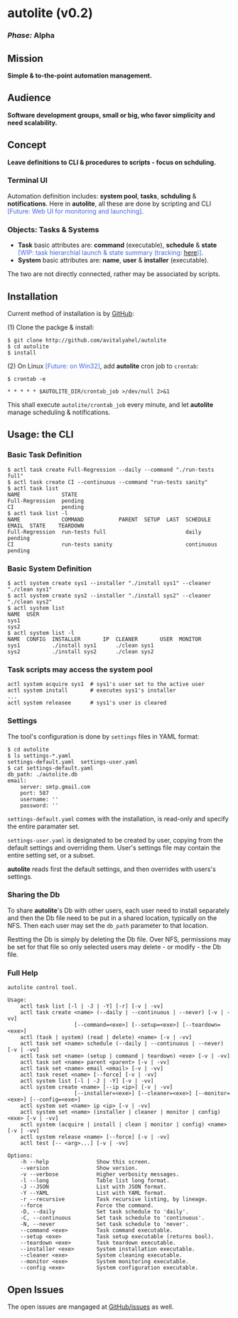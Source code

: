 # autolite (v0.2)

### *Phase:* Alpha

## Mission

**Simple & to-the-point automation management.**

## Audience

**Software development groups, small or big, who favor simplicity and need scalability.**

## Concept

**Leave definitions to CLI & procedures to scripts - focus on schduling.**

### Terminal UI

Automation definition includes: **system pool**, **tasks**, **schduling** & **notifications**. Here in **autolite**, all these are done by scripting and CLI  <span style="color:RoyalBlue">[Future: Web UI for monitoring and launching]</span>.

### Objects: Tasks & Systems

* **Task** basic attributes are: **command** (executable), **schedule** & **state** <span style="color:RoyalBlue">[WIP: task hierarchial launch & state summary (tracking: [here](https://github.com/avitalyahel/autolite/issues/20))]</span>.
* **System** basic attributes are: **name**, **user** & **installer** (executable).

The two are not directly connected, rather may be associated by scripts.

## Installation

Current method of installation is by [GitHub](http://github.com/avitalyahel/autolite):

(1) Clone the packge & install:

```
$ git clone http://github.com/avitalyahel/autolite
$ cd autolite
$ install
```

(2) On Linux <span style="color:RoyalBlue">[Future: on Win32]</span>, add **autolite** cron job to `crontab`:

`$ crontab -e`

```
* * * * * $AUTOLITE_DIR/crontab_job >/dev/null 2>&1

```
This shall execute `autolite/crontab_job` every minute, and let **autolite** manage scheduling & notifications.

## Usage: the CLI

### Basic Task Definition

    $ actl task create Full-Regression --daily --command "./run-tests full"
    $ actl task create CI --continuous --command "run-tests sanity"
    $ actl task list
    NAME             STATE
    Full-Regression  pending
    CI               pending
    $ actl task list -l
    NAME             COMMAND           PARENT  SETUP  LAST  SCHEDULE    EMAIL  STATE    TEARDOWN
    Full-Regression  run-tests full                         daily              pending
    CI               run-tests sanity                       continuous         pending

### Basic System Definition

    $ actl system create sys1 --installer "./install sys1" --cleaner "./clean sys1"
    $ actl system create sys2 --installer "./install sys2" --cleaner "./clean sys2"
    $ actl system list
    NAME  USER
    sys1
    sys2
    $ actl system list -l
    NAME  CONFIG  INSTALLER       IP  CLEANER       USER  MONITOR
    sys1          ./install sys1      ./clean sys1
    sys2          ./install sys2      ./clean sys2
    
### Task scripts may access the system pool

    actl system acquire sys1  # sys1's user set to the active user
    actl system install       # executes sys1's installer
    ...
    actl system releasee      # sys1's user is cleared

### Settings

The tool's configuration is done by `settings` files in YAML format:

	$ cd autolite
	$ ls settings-*.yaml
	settings-default.yaml  settings-user.yaml
	$ cat settings-default.yaml
	db_path: ./autolite.db
	email:
	    server: smtp.gmail.com
	    port: 587
	    username: ''
	    password: ''
	
`settings-default.yaml` comes with the installation, is read-only and specify the entire paramater set.

`settings-user.yaml` is designated to be created by user, copying from the default settings and overriding them. User's settings file may contain the entire setting set, or a subset.

**autolite** reads first the default settings, and then overrides with users's settings.
	
### Sharing the Db

To share **autolite**'s Db with other users, each user need to install separately and then the Db file need to be put in a shared location, typically on the NFS. Then each user may set the `db_path` parameter to that location.

Restting the Db is simply by deleting the Db file. Over NFS, permissions may be set for that file so only selected users may delete - or modify - the Db file.

### Full Help
```
autolite control tool.

Usage:
    actl task list [-l | -J | -Y] [-r] [-v | -vv]
    actl task create <name> (--daily | --continuous | --never) [-v | -vv]
                     [--command=<exe>] [--setup=<exe>] [--teardown=<exe>]
    actl (task | system) (read | delete) <name> [-v | -vv]
    actl task set <name> schedule (--daily | --continuous | --never) [-v | -vv]
    actl task set <name> (setup | command | teardown) <exe> [-v | -vv]
    actl task set <name> parent <parent> [-v | -vv]
    actl task set <name> email <email> [-v | -vv]
    actl task reset <name> [--force] [-v | -vv]
    actl system list [-l | -J | -Y] [-v | -vv]
    actl system create <name> [--ip <ip>] [-v | -vv]
                     [--installer=<exe>] [--cleaner=<exe>] [--monitor=<exe>] [--config=<exe>]
    actl system set <name> ip <ip> [-v | -vv]
    actl system set <name> (installer | cleaner | monitor | config) <exe> [-v | -vv]
    actl system (acquire | install | clean | monitor | config) <name> [-v | -vv]
    actl system release <name> [--force] [-v | -vv]
    actl test [-- <arg>...] [-v | -vv]

Options:
    -h --help               Show this screen.
    --version               Show version.
    -v --verbose            Higher verbosity messages.
    -l --long               Table list long format.
    -J --JSON               List with JSON format.
    -Y --YAML               List with YAML format.
    -r --recursive          Task recursive listing, by lineage.
    --force                 Force the command.
    -D, --daily             Set task schedule to 'daily'.
    -C, --continuous        Set task schedule to 'continuous'.
    -N, --never             Set task schedule to 'never'.
    --command <exe>         Task command executable.
    --setup <exe>           Task setup executable (returns bool).
    --teardown <exe>        Task teardown executable.
    --installer <exe>       System installation executable.
    --cleaner <exe>         System cleaning executable.
    --monitor <exe>         System monitoring executable.
    --config <exe>          System configuration executable.
```

## Open Issues

The open issues are mangaged at [GitHub/issues](https://github.com/avitalyahel/autolite/issues) as well.